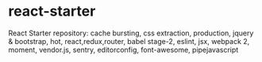 # react-starter
React Starter repository: cache bursting, css extraction, production, jquery &amp; bootstrap, hot, react,redux,router, babel stage-2, eslint, jsx, webpack 2, moment, vendor.js,  sentry, editorconfig, font-awesome, pipejavascript
